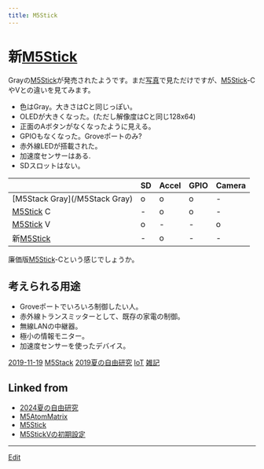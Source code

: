 ```yaml
---
title: M5Stick
---
```

# 新[M5Stick](/M5Stick)

Grayの[M5Stick](https://banggood.app.link/Ag4K3TfUJ1)が発売されたようです。まだ[写真](/写真)で見ただけですが、[M5Stick](/M5Stick)-CやVとの違いを見てみます。

* 色はGray。大きさはCと同じっぽい。
* OLEDが大きくなった。(ただし解像度はCと同じ128x64)
* 正面のAボタンがなくなったように見える。
* GPIOもなくなった。Groveポートのみ?
* 赤外線LEDが搭載された。
* 加速度センサーはある.
* SDスロットはない。

|    | SD |  Accel | GPIO |Camera|
|-----|----|------|-----|------|
|[M5Stack Gray](/M5Stack Gray)|o|o|o|-|
|[M5Stick](/M5Stick) C|-|o|o|-|
|[M5Stick](/M5Stick) V|o|-|-|o|
|新[M5Stick](/M5Stick)|-|o|-|-|

廉価版[M5Stick](/M5Stick)-Cという感じでしょうか。

## 考えられる用途

* Groveポートでいろいろ制御したい人。
* 赤外線トランスミッターとして、既存の家電の制御。
* 無線LANの中継器。
* 極小の情報モニター。
* 加速度センサーを使ったデバイス。



[2019-11-19](/2019-11-19)
[M5Stack](/M5Stack)
[2019夏の自由研究](/2019夏の自由研究)
[IoT](/IoT)
[雑記](/雑記)


## Linked from

* [2024夏の自由研究](/2024夏の自由研究)
* [M5AtomMatrix](/M5AtomMatrix)
* [M5Stick](/M5Stick)
* [M5StickVの初期設定](/M5StickVの初期設定)


----

[Edit](https://github.com/vitroid/vitroid.github.io/edit/master/MD/M5Stick.md)

